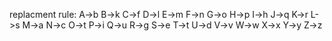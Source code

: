 replacment rule:
A->b
B->k
C->f
D->l
E->m
F->n
G->o
H->p
I->h
J->q
K->r
L->s
M->a
N->c
O->t
P->i
Q->u
R->g
S->e
T->t
U->d
V->v
W->w
X->x
Y->y
Z->z
